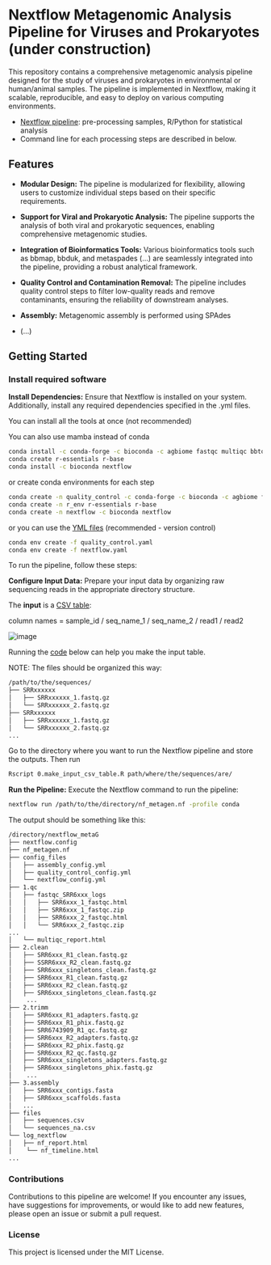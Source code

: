 # Nextflow Metagenomic Analysis Pipeline for Viruses and Prokaryotes (under construction)

This repository contains a comprehensive metagenomic analysis pipeline designed for the study of viruses and prokaryotes in environmental or human/animal samples. The pipeline is implemented in Nextflow, making it scalable, reproducible, and easy to deploy on various computing environments.

- [Nextflow pipeline](https://www.nextflow.io): pre-processing samples, R/Python for statistical analysis
- Command line for each processing steps are described in below.


## Features
- **Modular Design:** The pipeline is modularized for flexibility, allowing users to customize individual steps based on their specific requirements.

- **Support for Viral and Prokaryotic Analysis:** The pipeline supports the analysis of both viral and prokaryotic sequences, enabling comprehensive metagenomic studies.

- **Integration of Bioinformatics Tools:** Various bioinformatics tools such as bbmap, bbduk, and metaspades (...) are seamlessly integrated into the pipeline, providing a robust analytical framework.

- **Quality Control and Contamination Removal:** The pipeline includes quality control steps to filter low-quality reads and remove contaminants, ensuring the reliability of downstream analyses.

- **Assembly:** Metagenomic assembly is performed using SPAdes

- (...)

## Getting Started

### Install required software

**Install Dependencies:** Ensure that Nextflow is installed on your system. Additionally, install any required dependencies specified in the .yml files.

You can install all the tools at once (not recommended) 

You can also use mamba instead of conda
```bash
conda install -c conda-forge -c bioconda -c agbiome fastqc multiqc bbtools
conda create r-essentials r-base 
conda install -c bioconda nextflow
```

or create conda environments for each step 

```bash
conda create -n quality_control -c conda-forge -c bioconda -c agbiome fastqc multiqc bbtools
conda create -n r_env r-essentials r-base
conda create -n nextflow -c bioconda nextflow
```

or you can use the [YML files](https://github.com/ricrocha82/metagenomics/tree/main/config_files) (recommended - version control)

```bash
conda env create -f quality_control.yaml
conda env create -f nextflow.yaml
```

To run the pipeline, follow these steps:

**Configure Input Data:** Prepare your input data by organizing raw sequencing reads in the appropriate directory structure.

The **input** is a [CSV table](https://github.com/ricrocha82/nextflow_metaG/blob/main/sequences.csv):

column names = sample_id /	seq_name_1 /	seq_name_2	/ read1 / read2


![image](https://github.com/ricrocha82/nextflow_metaG/assets/46669010/57c11f16-8f36-4f53-bf94-eb7107274b4b)

Running the [code](https://github.com/ricrocha82/nextflow_metaG/blob/main/make_input_csv_table.R) below can help you make the input table.

NOTE: The files should be organized this way:

```bash
/path/to/the/sequences/
├── SRRxxxxxx
│   ├── SRRxxxxxx_1.fastq.gz
│   └── SRRxxxxxx_2.fastq.gz
├── SRRxxxxxx
│   ├── SRRxxxxxx_1.fastq.gz
│   └── SRRxxxxxx_2.fastq.gz
...
```

Go to the directory where you want to run the Nextflow pipeline and store the outputs. Then run

```bash
Rscript 0.make_input_csv_table.R path/where/the/sequences/are/
```

**Run the Pipeline:** Execute the Nextflow command to run the pipeline:

```bash
nextflow run /path/to/the/directory/nf_metagen.nf -profile conda
```

The output should be something like this:

```bash
/directory/nextflow_metaG
├── nextflow.config
├── nf_metagen.nf
├── config_files
│   ├── assembly_config.yml
│   ├── quality_control_config.yml
│   └── nextflow_config.yml
├── 1.qc
│   ├── fastqc_SRR6xxx_logs
│   │   ├── SRR6xxx_1_fastqc.html
│   │   ├── SRR6xxx_1_fastqc.zip
│   │   ├── SRR6xxx_2_fastqc.html
│   │   └── SRR6xxx_2_fastqc.zip
...
│   └── multiqc_report.html
├── 2.clean
│   ├── SRR6xxx_R1_clean.fastq.gz
│   ├── SSRR6xxx_R2_clean.fastq.gz
│   ├── SRR6xxx_singletons_clean.fastq.gz
│   ├── SRR6xxx_R1_clean.fastq.gz
│   ├── SRR6xxx_R2_clean.fastq.gz
│   ├── SRR6xxx_singletons_clean.fastq.gz
│    ...
├── 2.trimm
│   ├── SRR6xxx_R1_adapters.fastq.gz
│   ├── SRR6xxx_R1_phix.fastq.gz
│   ├── SRR6743909_R1_qc.fastq.gz
│   ├── SRR6xxx_R2_adapters.fastq.gz
│   ├── SRR6xxx_R2_phix.fastq.gz
│   ├── SRR6xxx_R2_qc.fastq.gz
│   ├── SRR6xxx_singletons_adapters.fastq.gz
│   ├── SRR6xxx_singletons_phix.fastq.gz
│    ...
├── 3.assembly
│   ├── SRR6xxx_contigs.fasta
│   ├── SRR6xxx_scaffolds.fasta
│   ...
├── files
│   ├── sequences.csv
│   └── sequences_na.csv
└── log_nextflow
│   ├── nf_report.html
│    └── nf_timeline.html
...
```



### Contributions

Contributions to this pipeline are welcome! If you encounter any issues, have suggestions for improvements, or would like to add new features, please open an issue or submit a pull request.

### License
This project is licensed under the MIT License.
